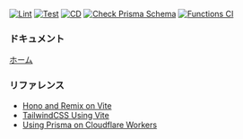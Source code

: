 [![Lint](https://github.com/Geek-Teck-Mentors/trend_diary/actions/workflows/lint.yaml/badge.svg)](https://github.com/Geek-Teck-Mentors/trend_diary/actions/workflows/lint.yaml)
[![Test](https://github.com/Geek-Teck-Mentors/trend_diary/actions/workflows/test.yaml/badge.svg?branch=main)](https://github.com/Geek-Teck-Mentors/trend_diary/actions/workflows/test.yaml)
[![CD](https://github.com/Geek-Teck-Mentors/trend_diary/actions/workflows/cd.yaml/badge.svg)](https://github.com/Geek-Teck-Mentors/trend_diary/actions/workflows/cd.yaml)
[![Check Prisma Schema](https://github.com/Geek-Teck-Mentors/trend_diary/actions/workflows/check_prisma.yaml/badge.svg)](https://github.com/Geek-Teck-Mentors/trend_diary/actions/workflows/check_prisma.yaml)
[![Functions CI](https://github.com/Geek-Teck-Mentors/trend_diary/actions/workflows/functions_ci.yaml/badge.svg)](https://github.com/Geek-Teck-Mentors/trend_diary/actions/workflows/functions_ci.yaml)

### ドキュメント

[ホーム](docs/home.md)

### リファレンス

- [Hono and Remix on Vite](https://github.com/yusukebe/hono-and-remix-on-vite)
- [TailwindCSS Using Vite](https://tailwindcss.com/docs/installation/using-vite)
- [Using Prisma on Cloudflare Workers](https://hono.dev/examples/prisma)

